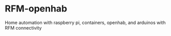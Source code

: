 # RFM-openhab
Home automation with raspberry pi, containers, openhab, and arduinos with RFM connectivity
